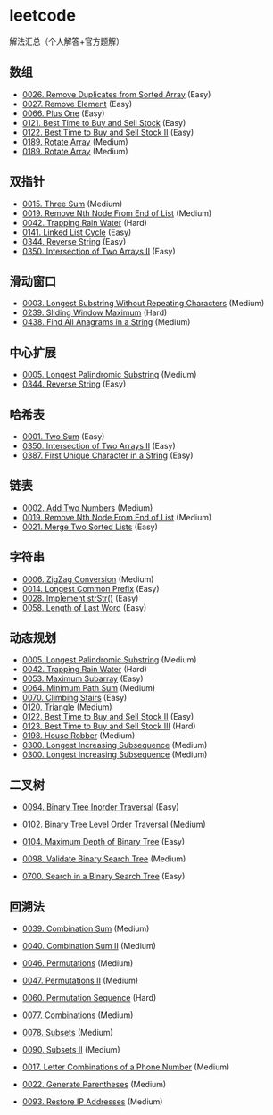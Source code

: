 # leetcode

解法汇总（个人解答+官方题解）

## 数组

- [0026. Remove Duplicates from Sorted Array](src/main/java/com/sumkor/array/_0026_remove/Solution.java) (Easy)
- [0027. Remove Element](src/main/java/com/sumkor/array/_0027_remove/Solution02.java) (Easy)
- [0066. Plus One](src/main/java/com/sumkor/array/_0066_plusone/Solution.java) (Easy)
- [0121. Best Time to Buy and Sell Stock](src/main/java/com/sumkor/array/_0121_stock/Solution.java) (Easy)
- [0122. Best Time to Buy and Sell Stock II](src/main/java/com/sumkor/array/_0122_stock/Solution.java) (Easy)
- [0189. Rotate Array](src/main/java/com/sumkor/array/_0189_rotate/Solution02.java) (Medium)
- [0189. Rotate Array](src/main/java/com/sumkor/array/_0189_rotate/Solution03.java) (Medium)

## 双指针

- [0015. Three Sum](src/main/java/com/sumkor/array/_0015_threesum/Solution03.java) (Medium)
- [0019. Remove Nth Node From End of List](src/main/java/com/sumkor/linked/_0019_removefromend/Solution02.java) (Medium)
- [0042. Trapping Rain Water](src/main/java/com/sumkor/array/_0042_rainwater/Solution03.java) (Hard)
- [0141. Linked List Cycle](src/main/java/com/sumkor/linked/_0141_hascycle/Solution.java) (Easy)
- [0344. Reverse String](src/main/java/com/sumkor/string/_0344_reverse/Solution.java) (Easy)
- [0350. Intersection of Two Arrays II](src/main/java/com/sumkor/array/_0350_intersect/Solution02.java) (Easy)

## 滑动窗口

- [0003. Longest Substring Without Repeating Characters](src/main/java/com/sumkor/string/_0003_lengthoflongestsubstring/Solution02.java) (Medium)
- [0239. Sliding Window Maximum](src/main/java/com/sumkor/array/_0239_window/Solution02.java) (Hard)
- [0438. Find All Anagrams in a String](src/main/java/com/sumkor/string/_0438_findanagrams/Solution.java) (Medium)

## 中心扩展

- [0005. Longest Palindromic Substring](src/main/java/com/sumkor/string/_0005_longestpalindrome/Solution02.java) (Medium)
- [0344. Reverse String](src/main/java/com/sumkor/string/_0344_reverse/Solution.java) (Easy)

## 哈希表

- [0001. Two Sum](src/main/java/com/sumkor/array/_0001_twosum/Solution02.java) (Easy)
- [0350. Intersection of Two Arrays II](src/main/java/com/sumkor/array/_0350_intersect/Solution01.java) (Easy)
- [0387. First Unique Character in a String](src/main/java/com/sumkor/string/_0387_firstuniqe/Solution.java) (Easy)

## 链表

- [0002. Add Two Numbers](src/main/java/com/sumkor/linked/_0002_addtwonumbers/Solution.java) (Medium)
- [0019. Remove Nth Node From End of List](src/main/java/com/sumkor/linked/_0019_removefromend/Solution.java) (Medium)
- [0021. Merge Two Sorted Lists](src/main/java/com/sumkor/linked/_0021_mergetwolists/Solution.java) (Easy)

## 字符串

- [0006. ZigZag Conversion](src/main/java/com/sumkor/string/_0006_zconvert/Solution02.java) (Medium)
- [0014. Longest Common Prefix](src/main/java/com/sumkor/string/_0014_longestcommonprefix/Solution.java) (Easy)
- [0028. Implement strStr()](src/main/java/com/sumkor/string/_0028_strstr/Solution03.java) (Easy)
- [0058. Length of Last Word](src/main/java/com/sumkor/string/_0058_lengthoflastword/Solution.java) (Easy)

## 动态规划

- [0005. Longest Palindromic Substring](src/main/java/com/sumkor/string/_0005_longestpalindrome/Solution03.java) (Medium)
- [0042. Trapping Rain Water](src/main/java/com/sumkor/array/_0042_rainwater/Solution02.java) (Hard)
- [0053. Maximum Subarray](src/main/java/com/sumkor/dp/_0053_maxsubarray/Solution.java) (Easy)
- [0064. Minimum Path Sum](src/main/java/com/sumkor/dp/_0064_minpath/Solution03.java) (Medium)
- [0070. Climbing Stairs](src/main/java/com/sumkor/dp/_0070_climbstairs/Solution.java) (Easy)
- [0120. Triangle](src/main/java/com/sumkor/dp/_0120_triangle/Solution03.java) (Medium)
- [0122. Best Time to Buy and Sell Stock II](src/main/java/com/sumkor/array/_0122_stock/Solution02.java) (Easy)
- [0123. Best Time to Buy and Sell Stock III](src/main/java/com/sumkor/array/_0123_stock/Solution.java) (Hard)
- [0198. House Robber](src/main/java/com/sumkor/dp/_0198_robhouse/Solution.java) (Medium)
- [0300. Longest Increasing Subsequence](src/main/java/com/sumkor/dp/_0300_longestincreasingsubseq/Solution03.java) (Medium)
- [0300. Longest Increasing Subsequence](src/main/java/com/sumkor/dp/_0300_longestincreasingsubseq/Solution04.java) (Medium)

## 二叉树

- [0094. Binary Tree Inorder Traversal](src/main/java/com/sumkor/tree/_0098_validatebst/Solution.java) (Easy)
- [0102. Binary Tree Level Order Traversal](src/main/java/com/sumkor/tree/_0102_levelorder/Solution.java) (Medium)
- [0104. Maximum Depth of Binary Tree](src/main/java/com/sumkor/tree/_0104_maxdepth/Solution.java) (Easy)

- [0098. Validate Binary Search Tree](src/main/java/com/sumkor/tree/_0098_validatebst/Solution.java) (Medium)
- [0700. Search in a Binary Search Tree](src/main/java/com/sumkor/tree/_0700_searchbst/Solution02.java) (Easy)

## 回溯法

- [0039. Combination Sum](src/main/java/com/sumkor/backtrack/_0039_combinationsum/Solution02.java) (Medium)
- [0040. Combination Sum II](src/main/java/com/sumkor/backtrack/_0040_combinationsum/Solution.java) (Medium)
- [0046. Permutations](src/main/java/com/sumkor/backtrack/_0046_permute/Solution02.java) (Medium)
- [0047. Permutations II](src/main/java/com/sumkor/backtrack/_0047_permute/Solution03.java) (Medium)
- [0060. Permutation Sequence](src/main/java/com/sumkor/backtrack/_0060_permuteseq/Solution02.java) (Hard)
- [0077. Combinations](src/main/java/com/sumkor/backtrack/_0077_combine/Solution02.java) (Medium)
- [0078. Subsets](src/main/java/com/sumkor/backtrack/_0078_subsets/Solution.java) (Medium)
- [0090. Subsets II](src/main/java/com/sumkor/backtrack/_0090_subsets/Solution.java) (Medium)

- [0017. Letter Combinations of a Phone Number](src/main/java/com/sumkor/backtrack/_0017_phone/Solution.java) (Medium)
- [0022. Generate Parentheses](src/main/java/com/sumkor/backtrack/_0022_parenthesis/Solution02.java) (Medium)
- [0093. Restore IP Addresses](src/main/java/com/sumkor/backtrack/_0093_restoreip/Solution02.java) (Medium)
